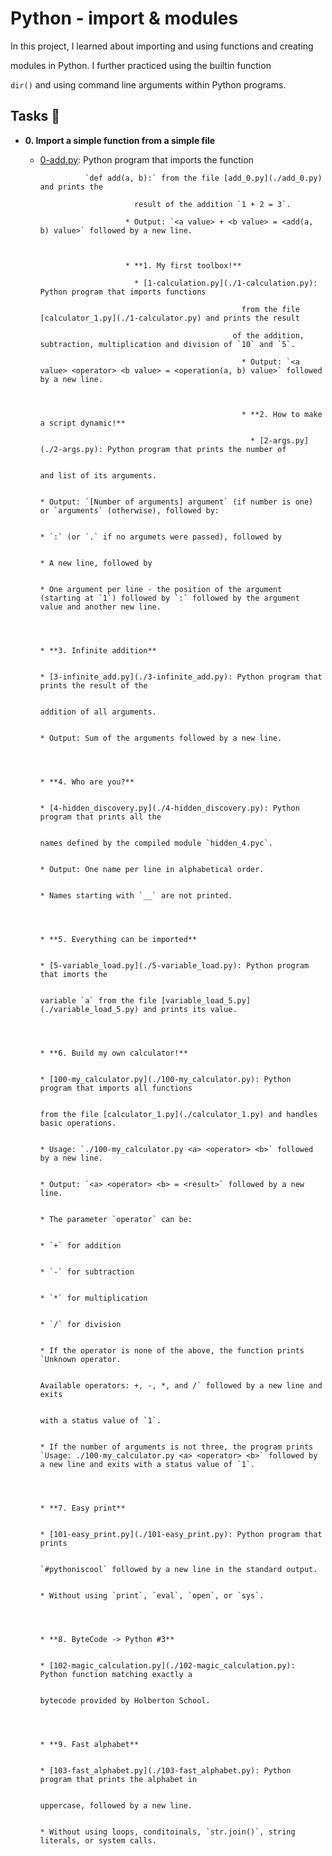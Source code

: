 # Python - import & modules



In this project, I learned about importing and using functions and creating

modules in Python. I further practiced using the builtin function

`dir()` and using command line arguments within Python programs.



## Tasks :page_with_curl:



* **0. Import a simple function from a simple file**

  * [0-add.py](./0-add.py): Python program that imports the function

			      `def add(a, b):` from the file [add_0.py](./add_0.py) and prints the

					         result of the addition `1 + 2 = 3`.

						   * Output: `<a value> + <b value> = <add(a, b) value>` followed by a new line.



						   * **1. My first toolbox!**

						     * [1-calculation.py](./1-calculation.py): Python program that imports functions

											         from the file [calculator_1.py](./1-calculator.py) and prints the result

												   of the addition, subtraction, multiplication and division of `10` and `5`.

												     * Output: `<a value> <operator> <b value> = <operation(a, b) value>` followed by a new line.



												     * **2. How to make a script dynamic!**

												       * [2-args.py](./2-args.py): Python program that prints the number of

																     and list of its arguments.

																       * Output: `[Number of arguments] argument` (if number is one) or `arguments` (otherwise), followed by:

																           * `:` (or `.` if no argumets were passed), followed by

																	       * A new line, followed by

																	           * One argument per line - the position of the argument (starting at `1`) followed by `:` followed by the argument value and another new line.



																		   * **3. Infinite addition**

																		     * [3-infinite_add.py](./3-infinite_add.py): Python program that prints the result of the

																								   addition of all arguments.

																								     * Output: Sum of the arguments followed by a new line.



																								     * **4. Who are you?**

																								       * [4-hidden_discovery.py](./4-hidden_discovery.py): Python program that prints all the

																															     names defined by the compiled module `hidden_4.pyc`.

																															       * Output: One name per line in alphabetical order.

																															         * Names starting with `__` are not printed.



																																 * **5. Everything can be imported**

																																   * [5-variable_load.py](./5-variable_load.py): Python program that imorts the

																																						   variable `a` from the file [variable_load_5.py](./variable_load_5.py) and prints its value.



																																						   * **6. Build my own calculator!**

																																						     * [100-my_calculator.py](./100-my_calculator.py): Python program that imports all functions

																																												         from the file [calculator_1.py](./calculator_1.py) and handles basic operations.

																																													   * Usage: `./100-my_calculator.py <a> <operator> <b>` followed by a new line.

																																													     * Output: `<a> <operator> <b> = <result>` followed by a new line.

																																													       * The parameter `operator` can be:

																																													           * `+` for addition

																																														       * `-` for subtraction

																																														           * `*` for multiplication

																																															       * `/` for division

																																															         * If the operator is none of the above, the function prints `Unknown operator.

																																																   Available operators: +, -, *, and /` followed by a new line and exits

																																																     with a status value of `1`.

																																																       * If the number of arguments is not three, the program prints `Usage: ./100-my_calculator.py <a> <operator> <b>` followed by a new line and exits with a status value of `1`.



																																																       * **7. Easy print**

																																																         * [101-easy_print.py](./101-easy_print.py): Python program that prints

																																																						       `#pythoniscool` followed by a new line in the standard output.

																																																						         * Without using `print`, `eval`, `open`, or `sys`.



																																																							 * **8. ByteCode -> Python #3**

																																																							   * [102-magic_calculation.py](./102-magic_calculation.py): Python function matching exactly a

																																																														       bytecode provided by Holberton School.



																																																														       * **9. Fast alphabet**

																																																														         * [103-fast_alphabet.py](./103-fast_alphabet.py): Python program that prints the alphabet in

																																																																					     uppercase, followed by a new line.

																																																																					       * Without using loops, conditoinals, `str.join()`, string literals, or system calls.
